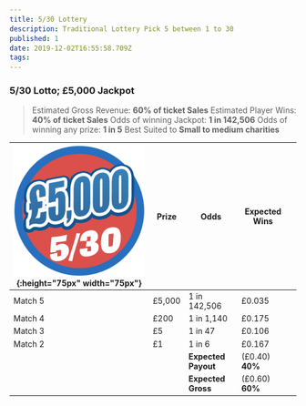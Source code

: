 ```yaml
---
title: 5/30 Lottery
description: Traditional Lottery Pick 5 between 1 to 30 
published: 1
date: 2019-12-02T16:55:58.709Z
tags: 
---
```


### 5/30 Lotto;  £5,000 Jackpot

>Estimated Gross Revenue: **60% of ticket Sales** 
Estimated Player Wins: **40% of ticket Sales** 
Odds of winning Jackpot: **1 in 142,506** 
Odds of winning any prize: **1 in 5** 
Best Suited to **Small to medium charities** 

| ![lotto-530.png](/lotto-530.png "5/30 Lottery"){:height="75px" width="75px"}      | Prize   | Odds                             | Expected Wins         |                       |
|---------------|---------|----------------------------------|-----------------------|-----------------------|
| Match 5       | £5,000 | 1 in 142,506                  | £0.035                |                       |
| Match 4       | £200  | 1 in 1,140                      | £0.175                |                       |
| Match 3       | £5     | 1 in 47                         | £0.106                 |                       |
| Match 2       | £1      | 1 in 6                          | £0.167                |                       |                |
| |       |**Expected Payout**  | (£0.40) **40%**  |  |
| |       |**Expected Gross**  | (£0.60) **60%**   |  |